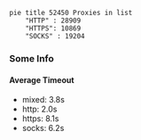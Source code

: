 
```mermaid
pie title 52450 Proxies in list
    "HTTP" : 28909
    "HTTPS": 10869
    "SOCKS" : 19204
```

### Some Info
#### Average Timeout

- mixed: 3.8s
- http: 2.0s
- https: 8.1s
- socks: 6.2s